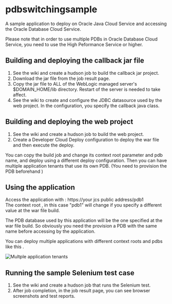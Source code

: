# pdbswitchingsample
A sample application to deploy on Oracle Java Cloud Service and accessing the Oracle Database Cloud Service.

Please note that in order to use multiple PDBs in Oracle Database Cloud Service, you need to use the High Peformance Service or higher.

## Building and deploying the callback jar file
1. See the wiki and create a hudson job to build the callback jar project.  
2. Download the jar file from the job result page.
3. Copy the jar file to ALL of the WebLogic managed server's $DOMAIN_HOME/lib directory. Restart of the server is needed to take affect.
4. See the wiki to create and configure the JDBC datasource used by the web project. In the configuration, you specify the callback java class. 
 
## Building and deploying the web project
1. See the wiki and create a hudson job to build the web project.
2. Create a Developer Cloud Deploy configuration to deploy the war file and then execute the deploy.

You can copy the build job and change its context root parameter and pdb name,  and deploy using a different deploy configuration. Then you can have multiple application tenants that use its own PDB. (You need to provision the PDB beforehand )  

## Using the application
Access the application with : https://your jcs public address/pdb1  
The context root , in this case "pdb1" will change if you specify a different value at the war file build.

The PDB database used by this application will be the one specified at the war file build. So obviously you need the provision a PDB with the same name before accessing by the application.  
  
You can deploy multiple applications with different context roots and pdbs like this .

![Multple application tenants](https://github.com/nobuhikosekiya/pdbswitchingsample/wiki/images_readme/browser.png)

## Running the sample Selenium test case 
1. See the wiki and create a hudson job that runs the Selenium test.
2. After job completion, in the job result page, you can see browser screenshots and test reports.

